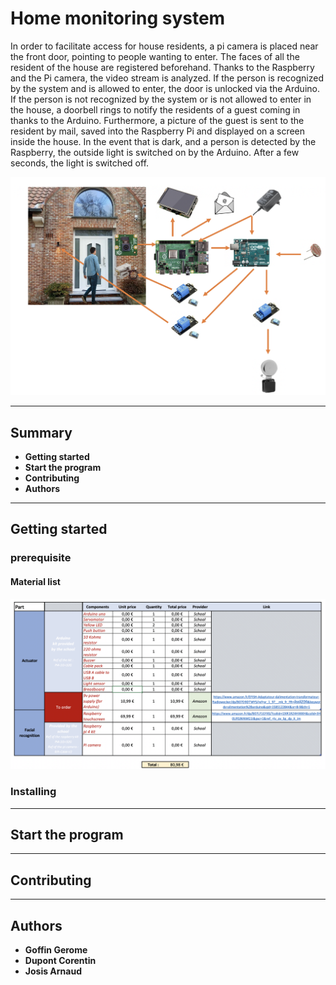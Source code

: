 <h1>Home monitoring system</h1>

In order to facilitate access for house residents, a pi camera is placed near the front door, pointing to people wanting to enter. The faces of all the resident of the house are registered beforehand.
Thanks to the Raspberry and the Pi camera, the video stream is analyzed. If the person is recognized by the system and is allowed to enter, the door is unlocked via the Arduino. If the person is not recognized by the system or is not allowed to enter in the house, a doorbell rings to notify the residents of a guest coming in thanks to the Arduino. Furthermore, a picture of the guest is sent to the resident by mail, saved into the Raspberry Pi and displayed on a screen inside the house.
In the event that is dark, and a person is detected by the Raspberry, the outside light is switched on by the Arduino. After a few seconds, the light is switched off.

<img src="pictures/project.png" alt="project" />
<hr>
<h2>Summary</h2>
<ul>
  <li><strong>Getting started</strong></li>
  <li><strong>Start the program</strong></li>
  <li><strong>Contributing</strong></li>
  <li><strong>Authors</strong></li>
</ul>
<hr>
<h2>Getting started</h2>
<h3>prerequisite</h3>
<h4>Material list</h4>
<img src="pictures/list_materials.png" alt="list_materials" />
<h3>Installing</h3>

<hr>
<h2>Start the program</h2>

<hr>
<h2>Contributing</h2>

<hr>
<h2>Authors</h2>
<ul>
  <li><strong>Goffin Gerome</strong></li>
  <li><strong>Dupont Corentin</strong></li>
  <li><strong>Josis Arnaud</strong></li>
</ul>
